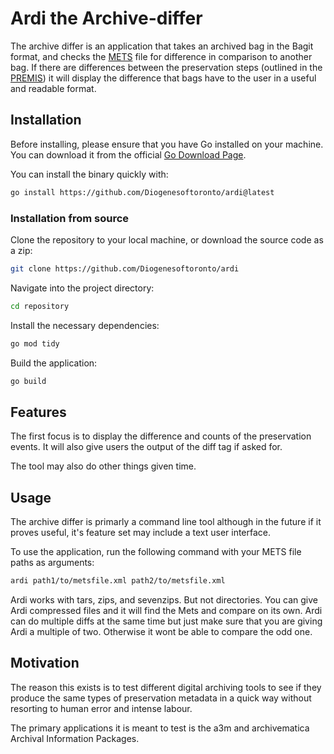 # Ardi the Archive-differ

The archive differ is an application that takes an archived bag in the Bagit
format, and checks the [METS](https://www.loc.gov/standards/mets/) file for difference in comparison to another bag.
If there are differences between the preservation steps (outlined in the [PREMIS](https://www.loc.gov/standards/premis/)) it will display the difference that bags have to
the user in a useful and readable format.

## Installation

Before installing, please ensure that you have Go installed on
your machine. You can download it from the official [Go Download
Page](https://golang.org/dl/).

You can install the binary quickly with:

```sh
go install https://github.com/Diogenesoftoronto/ardi@latest
```

### Installation from source

Clone the repository to your local machine, or download the source code as a zip:
```sh
git clone https://github.com/Diogenesoftoronto/ardi
```
Navigate into the project directory:

```sh
cd repository
```

Install the necessary dependencies:

```sh
go mod tidy
```

Build the application:

```sh
go build
```

## Features

The first focus is to display the difference and counts of the preservation
events.  It will also give users the output of the diff tag if asked for.

The tool may also do other things given time.

## Usage

The archive differ is primarly a command line tool although in the future
if it proves useful, it's feature set may include a text user interface.

To use the application, run the following command with your METS file paths
as arguments:

```sh
ardi path1/to/metsfile.xml path2/to/metsfile.xml
```

Ardi works with tars, zips, and sevenzips. But not directories. You can give
Ardi compressed files and it will find the Mets and compare on its own.
Ardi can do multiple diffs at the same time but just make sure that you
are giving Ardi a multiple of two. Otherwise it wont be able to compare the
odd one.

## Motivation 

The reason this exists is to test different digital archiving
tools to see if they produce the same types of preservation metadata in a
quick way without resorting to human error and intense labour.

The primary applications it is meant to test is the a3m and archivematica
Archival Information Packages.
